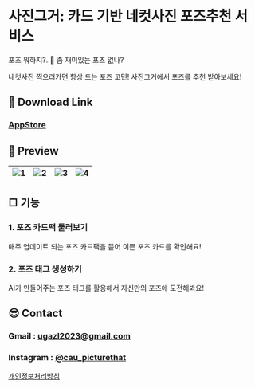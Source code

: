 # 사진그거: 카드 기반 네컷사진 포즈추천 서비스

포즈 뭐하지?..🤔
좀 재미있는 포즈 없나?

네컷사진 찍으러가면 항상 드는 포즈 고민!
사진그거에서 포즈를 추천 받아보세요!

## 🔗 **Download Link**

### [AppStore](https://apps.apple.com/app/id6449845098)

## 📸 Preview

|![1](https://github.com/KinGSSajonjaltwo/PictureThat-IOS/assets/77574120/886820de-d11b-4933-93ab-fc866b4d1233)|![2](https://github.com/KinGSSajonjaltwo/PictureThat-IOS/assets/77574120/b49c2906-f0bc-48a7-ae26-4df50a9281d2)|![3](https://github.com/KinGSSajonjaltwo/PictureThat-IOS/assets/77574120/a05f3f50-d6b0-4049-a43b-93572f35b42f)|![4](https://github.com/KinGSSajonjaltwo/PictureThat-IOS/assets/77574120/69b74ca4-c83f-4404-8b9d-3678f4e89720)|
|:-:|:-:|:-:|:-:|

## □ 기능

### 1. 포즈 카드팩 둘러보기

매주 업데이트 되는 포즈 카드팩을 뜯어 이쁜 포즈 카드를 확인해요!

### 2. 포즈 태그 생성하기 

AI가 만들어주는 포즈 태그를 활용해서 자신만의 포즈에 도전해봐요!

## 😎 Contact

### Gmail : ugazl2023@gmail.com
### Instagram : [@cau_picturethat](https://instagram.com/cau_picturethat?igshid=MjEwN2IyYWYwYw==)

[개인정보처리방침](https://veiled-bar-613.notion.site/71b517d09d8b424a8e1242c2f14e0ffc?pvs=4)
